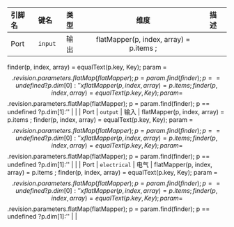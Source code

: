 <!--
DO NOT EDIT THIS FILE DIRECTLY.
This file is generated by tools/comp-docs.js.
All changes will be overwritten by regeneration.
-->

<slot class="model-pins">

| 引脚名 | 键名 | 类型 | 维度 | 描述 |
|:------ |:---- |:----:|:----:|:---- |
| Port | `input` | 输出 | flatMapper(p, index, array) = p.items ;
 finder(p, index, array) = equalText(p.key, Key);
param = $$.revision.parameters.flatMap(flatMapper);
p = param.find(finder);
p == undefined ?p.dim[0]:'' x flatMapper(p, index, array) = p.items ;
 finder(p, index, array) = equalText(p.key, Key);
param = $$.revision.parameters.flatMap(flatMapper);
p = param.find(finder);
p == undefined ?p.dim[1]:'' |  |
| Port | `output` | 输入 | flatMapper(p, index, array) = p.items ;
 finder(p, index, array) = equalText(p.key, Key);
param = $$.revision.parameters.flatMap(flatMapper);
p = param.find(finder);
p == undefined ?p.dim[0]:'' x flatMapper(p, index, array) = p.items ;
 finder(p, index, array) = equalText(p.key, Key);
param = $$.revision.parameters.flatMap(flatMapper);
p = param.find(finder);
p == undefined ?p.dim[1]:'' |  |
| Port | `electrical` | 电气 | flatMapper(p, index, array) = p.items ;
 finder(p, index, array) = equalText(p.key, Key);
param = $$.revision.parameters.flatMap(flatMapper);
p = param.find(finder);
p == undefined ?p.dim[0]:'' x flatMapper(p, index, array) = p.items ;
 finder(p, index, array) = equalText(p.key, Key);
param = $$.revision.parameters.flatMap(flatMapper);
p = param.find(finder);
p == undefined ?p.dim[1]:'' |  |

</slot>
